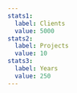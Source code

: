 ```yaml
---
stats1:
  label: Clients
  value: 5000
stats2:
  label: Projects
  value: 10
stats3:
  label: Years
  value: 250
---
```


